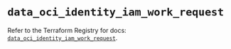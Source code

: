 # `data_oci_identity_iam_work_request`

Refer to the Terraform Registry for docs: [`data_oci_identity_iam_work_request`](https://registry.terraform.io/providers/hashicorp/oci/7.19.0/docs/data-sources/identity_iam_work_request).
